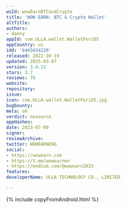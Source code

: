 ```yaml
---
wsId: wowEarnBTCandCrypto
title: 'WOW EARN: BTC & Crypto Wallet'
altTitle: 
authors:
- danny
appId: com.ULLA.wallet.WalletForiOS
appCountry: us
idd: '6443434220'
released: 2022-10-19
updated: 2025-03-07
version: 3.4.11
stars: 3.7
reviews: 76
website: 
repository: 
issue: 
icon: com.ULLA.wallet.WalletForiOS.jpg
bugbounty: 
meta: ok
verdict: nosource
appHashes: 
date: 2023-07-09
signer: 
reviewArchive: 
twitter: WOWEARNENG
social:
- https://wowearn.com
- https://t.me/wowearnen
- https://medium.com/@wowearn2023
features: 
developerName: ULLA TECHNOLOGY CO., LIMITED

---
```


{% include copyFromAndroid.html %}
